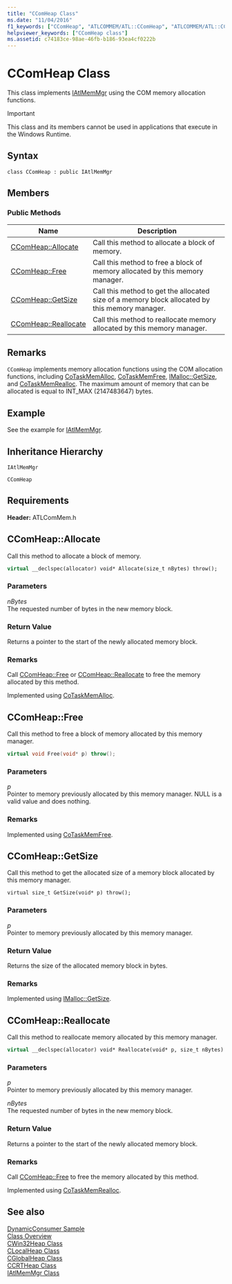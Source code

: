 ```yaml
---
title: "CComHeap Class"
ms.date: "11/04/2016"
f1_keywords: ["CComHeap", "ATLCOMMEM/ATL::CComHeap", "ATLCOMMEM/ATL::CComHeap::Allocate", "ATLCOMMEM/ATL::CComHeap::Free", "ATLCOMMEM/ATL::CComHeap::GetSize", "ATLCOMMEM/ATL::CComHeap::Reallocate"]
helpviewer_keywords: ["CComHeap class"]
ms.assetid: c74183ce-98ae-46fb-b186-93ea4cf0222b
---
```

# CComHeap Class

This class implements [IAtlMemMgr](../../atl/reference/iatlmemmgr-class.md) using the COM memory allocation functions.

> [!IMPORTANT]
> This class and its members cannot be used in applications that execute in the Windows Runtime.

## Syntax

```
class CComHeap : public IAtlMemMgr
```

## Members

### Public Methods

|Name|Description|
|----------|-----------------|
|[CComHeap::Allocate](#allocate)|Call this method to allocate a block of memory.|
|[CComHeap::Free](#free)|Call this method to free a block of memory allocated by this memory manager.|
|[CComHeap::GetSize](#getsize)|Call this method to get the allocated size of a memory block allocated by this memory manager.|
|[CComHeap::Reallocate](#reallocate)|Call this method to reallocate memory allocated by this memory manager.|

## Remarks

`CComHeap` implements memory allocation functions using the COM allocation functions, including [CoTaskMemAlloc](/windows/win32/api/combaseapi/nf-combaseapi-cotaskmemalloc), [CoTaskMemFree](/windows/win32/api/combaseapi/nf-combaseapi-cotaskmemfree), [IMalloc::GetSize](/windows/win32/api/objidlbase/nf-objidlbase-imalloc-getsize), and [CoTaskMemRealloc](/windows/win32/api/combaseapi/nf-combaseapi-cotaskmemrealloc). The maximum amount of memory that can be allocated is equal to INT_MAX (2147483647) bytes.

## Example

See the example for [IAtlMemMgr](../../atl/reference/iatlmemmgr-class.md).

## Inheritance Hierarchy

`IAtlMemMgr`

`CComHeap`

## Requirements

**Header:** ATLComMem.h

## <a name="allocate"></a> CComHeap::Allocate

Call this method to allocate a block of memory.

```cpp
virtual __declspec(allocator) void* Allocate(size_t nBytes) throw();
```

### Parameters

*nBytes*<br/>
The requested number of bytes in the new memory block.

### Return Value

Returns a pointer to the start of the newly allocated memory block.

### Remarks

Call [CComHeap::Free](#free) or [CComHeap::Reallocate](#reallocate) to free the memory allocated by this method.

Implemented using [CoTaskMemAlloc](/windows/win32/api/combaseapi/nf-combaseapi-cotaskmemalloc).

## <a name="free"></a> CComHeap::Free

Call this method to free a block of memory allocated by this memory manager.

```cpp
virtual void Free(void* p) throw();
```

### Parameters

*p*<br/>
Pointer to memory previously allocated by this memory manager. NULL is a valid value and does nothing.

### Remarks

Implemented using [CoTaskMemFree](/windows/win32/api/combaseapi/nf-combaseapi-cotaskmemfree).

## <a name="getsize"></a> CComHeap::GetSize

Call this method to get the allocated size of a memory block allocated by this memory manager.

```
virtual size_t GetSize(void* p) throw();
```

### Parameters

*p*<br/>
Pointer to memory previously allocated by this memory manager.

### Return Value

Returns the size of the allocated memory block in bytes.

### Remarks

Implemented using [IMalloc::GetSize](/windows/win32/api/objidlbase/nf-objidlbase-imalloc-getsize).

## <a name="reallocate"></a> CComHeap::Reallocate

Call this method to reallocate memory allocated by this memory manager.

```cpp
virtual __declspec(allocator) void* Reallocate(void* p, size_t nBytes) throw();
```

### Parameters

*p*<br/>
Pointer to memory previously allocated by this memory manager.

*nBytes*<br/>
The requested number of bytes in the new memory block.

### Return Value

Returns a pointer to the start of the newly allocated memory block.

### Remarks

Call [CComHeap::Free](#free) to free the memory allocated by this method.

Implemented using [CoTaskMemRealloc](/windows/win32/api/combaseapi/nf-combaseapi-cotaskmemrealloc).

## See also

[DynamicConsumer Sample](../../overview/visual-cpp-samples.md)<br/>
[Class Overview](../../atl/atl-class-overview.md)<br/>
[CWin32Heap Class](../../atl/reference/cwin32heap-class.md)<br/>
[CLocalHeap Class](../../atl/reference/clocalheap-class.md)<br/>
[CGlobalHeap Class](../../atl/reference/cglobalheap-class.md)<br/>
[CCRTHeap Class](../../atl/reference/ccrtheap-class.md)<br/>
[IAtlMemMgr Class](../../atl/reference/iatlmemmgr-class.md)
